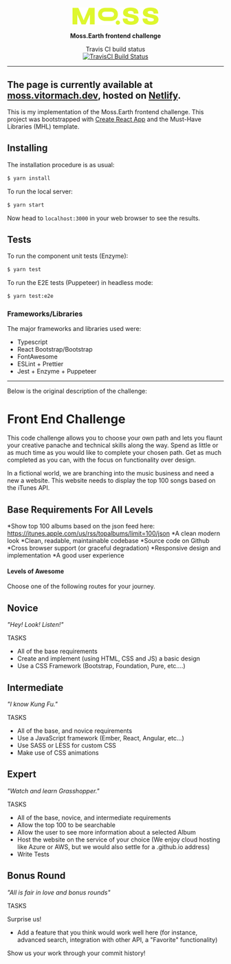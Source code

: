 <p align="center">
  <img src="https://github.com/vittau/moss-frontend-challenge/raw/main/public/moss-green-logo.png" alt="moss-logo" width="200">
</p>

<p align="center">
<b>Moss.Earth frontend challenge</b>
</p>

<p align="center">
  Travis CI build status<br/>
  <a href="https://travis-ci.com/vittau/moss-frontend-challenge">
    <img alt="TravisCI Build Status" src="https://travis-ci.com/vittau/moss-frontend-challenge.svg?branch=main">
  </a>
</p>

---

## **The page is currently available at [moss.vitormach.dev](https://moss.vitormach.dev), hosted on [Netlify](https://www.netlify.com/).**

This is my implementation of the Moss.Earth frontend challenge. This project was bootstrapped with [Create React App](https://github.com/facebook/create-react-app) and the Must-Have Libraries (MHL) template.

## Installing

The installation procedure is as usual:

```bash
$ yarn install
```

To run the local server:

```bash
$ yarn start
```

Now head to `localhost:3000` in your web browser to see the results.

## Tests

To run the component unit tests (Enzyme):

```bash
$ yarn test
```

To run the E2E tests (Puppeteer) in headless mode:

```bash
$ yarn test:e2e
```

### Frameworks/Libraries

The major frameworks and libraries used were:

- Typescript
- React Bootstrap/Bootstrap
- FontAwesome
- ESLint + Prettier
- Jest + Enzyme + Puppeteer

---

Below is the original description of the challenge:

# Front End Challenge

This code challenge allows you to choose your own path and lets you flaunt your creative panache and technical skills along the way. Spend as little or as much time as you would like to complete your chosen path. Get as much completed as you can, with the focus on functionality over design.

In a fictional world, we are branching into the music business and need a new a website. This website needs to display the top 100 songs based on the iTunes API.

## Base Requirements For All Levels

*Show top 100 albums based on the json feed here: https://itunes.apple.com/us/rss/topalbums/limit=100/json
*A clean modern look
*Clean, readable, maintainable codebase
*Source code on Github
*Cross browser support (or graceful degradation)
*Responsive design and implementation
\*A good user experience

#### Levels of Awesome

Choose one of the following routes for your journey.

## Novice

_"Hey! Look! Listen!"_

TASKS

- All of the base requirements
- Create and implement (using HTML, CSS and JS) a basic design
- Use a CSS Framework (Bootstrap, Foundation, Pure, etc.…)

## Intermediate

_"I know Kung Fu."_

TASKS

- All of the base, and novice requirements
- Use a JavaScript framework (Ember, React, Angular, etc...)
- Use SASS or LESS for custom CSS
- Make use of CSS animations

## Expert

_"Watch and learn Grasshopper."_

TASKS

- All of the base, novice, and intermediate requirements
- Allow the top 100 to be searchable
- Allow the user to see more information about a selected Album
- Host the website on the service of your choice (We enjoy cloud hosting like Azure or AWS, but we would also settle for a .github.io address)
- Write Tests

## Bonus Round

_"All is fair in love and bonus rounds"_

TASKS

Surprise us!

- Add a feature that you think would work well here (for instance, advanced search, integration with other API, a "Favorite" functionality)

Show us your work through your commit history!
